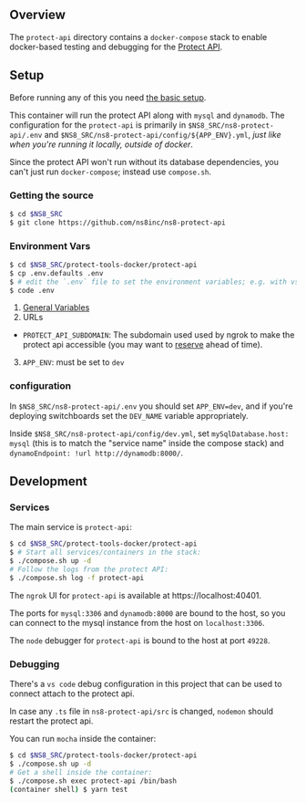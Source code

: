 ## Overview

The `protect-api` directory contains a `docker-compose` stack to enable docker-based testing and debugging for the [Protect API](https://github.com/ns8inc/ns8-protect-api).

## Setup

Before running any of this you need [the basic setup](./overview.md#setup).

This container will run the protect API along with `mysql` and `dynamodb`. The configuration for the `protect-api` is primarily in `$NS8_SRC/ns8-protect-api/.env` and `$NS8_SRC/ns8-protect-api/config/${APP_ENV}.yml`, *just like when you're running it locally, outside of docker*.

Since the protect API won't run without its database dependencies, you can't just run `docker-compose`; instead use `compose.sh`.

### Getting the source

```bash
$ cd $NS8_SRC
$ git clone https://github.com/ns8inc/ns8-protect-api
```

### Environment Vars

```bash
$ cd $NS8_SRC/protect-tools-docker/protect-api
$ cp .env.defaults .env
$ # edit the `.env` file to set the environment variables; e.g. with vs code:
$ code .env
```

 1. [General Variables](./overview.md#Environment)
 2. URLs
   - `PROTECT_API_SUBDOMAIN`: The subdomain used used by ngrok to make the protect api accessible (you may want to [reserve](./overview.md#ngrok) ahead of time).
 3. `APP_ENV`: must be set to `dev`

### configuration

In `$NS8_SRC/ns8-protect-api/.env` you should set `APP_ENV=dev`, and if you're deploying switchboards set the `DEV_NAME` variable appropriately.

Inside `$NS8_SRC/ns8-protect-api/config/dev.yml`, set `mySqlDatabase.host: mysql` (this is to match the "service name" inside the compose stack) and `dynamoEndpoint: !url http://dynamodb:8000/`.

## Development

### Services

The main service is `protect-api`:

```bash
$ cd $NS8_SRC/protect-tools-docker/protect-api
$ # Start all services/containers in the stack:
$ ./compose.sh up -d
# Follow the logs from the protect API:
$ ./compose.sh log -f protect-api
```

The `ngrok` UI for `protect-api` is available at https://localhost:40401.

The ports for `mysql:3306` and `dynamodb:8000` are bound to the host, so you can connect to the mysql instance from the host on `localhost:3306`.

The `node` debugger for `protect-api` is bound to the host at port `49228`.

### Debugging

There's a `vs code` debug configuration in this project that can be used to connect attach to the protect api.

In case any `.ts` file in `ns8-protect-api/src` is changed, `nodemon` should restart the protect api.

You can run `mocha` inside the container:

```bash
$ cd $NS8_SRC/protect-tools-docker/protect-api
$ ./compose.sh up -d
# Get a shell inside the container:
$ ./compose.sh exec protect-api /bin/bash
(container shell) $ yarn test
```
